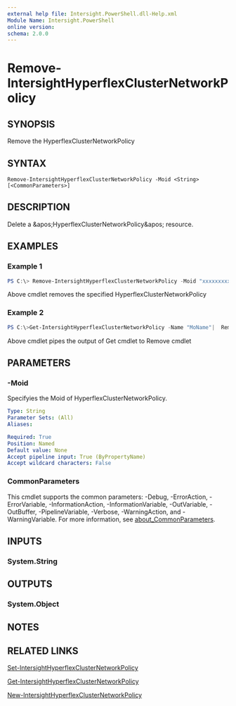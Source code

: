 ```yaml
---
external help file: Intersight.PowerShell.dll-Help.xml
Module Name: Intersight.PowerShell
online version:
schema: 2.0.0
---
```


# Remove-IntersightHyperflexClusterNetworkPolicy

## SYNOPSIS
Remove the HyperflexClusterNetworkPolicy

## SYNTAX

```
Remove-IntersightHyperflexClusterNetworkPolicy -Moid <String> [<CommonParameters>]
```

## DESCRIPTION
Delete a &amp;apos;HyperflexClusterNetworkPolicy&amp;apos; resource.

## EXAMPLES

### Example 1
```powershell
PS C:\> Remove-IntersightHyperflexClusterNetworkPolicy -Moid "xxxxxxxxxxxxxxxxxxxxxxxxxxx"
```
Above cmdlet removes the specified HyperflexClusterNetworkPolicy 

### Example 2
```powershell
PS C:\>Get-IntersightHyperflexClusterNetworkPolicy -Name "MoName"|  Remove-IntersightHyperflexClusterNetworkPolicy
```
Above cmdlet pipes the output of Get cmdlet to Remove cmdlet

## PARAMETERS

### -Moid
Specifyies the Moid of HyperflexClusterNetworkPolicy.

```yaml
Type: String
Parameter Sets: (All)
Aliases:

Required: True
Position: Named
Default value: None
Accept pipeline input: True (ByPropertyName)
Accept wildcard characters: False
```

### CommonParameters
This cmdlet supports the common parameters: -Debug, -ErrorAction, -ErrorVariable, -InformationAction, -InformationVariable, -OutVariable, -OutBuffer, -PipelineVariable, -Verbose, -WarningAction, and -WarningVariable. For more information, see [about_CommonParameters](http://go.microsoft.com/fwlink/?LinkID=113216).

## INPUTS

### System.String

## OUTPUTS

### System.Object
## NOTES

## RELATED LINKS

[Set-IntersightHyperflexClusterNetworkPolicy](./Set-IntersightHyperflexClusterNetworkPolicy.md)

[Get-IntersightHyperflexClusterNetworkPolicy](./Get-IntersightHyperflexClusterNetworkPolicy.md)

[New-IntersightHyperflexClusterNetworkPolicy](./New-IntersightHyperflexClusterNetworkPolicy.md)

